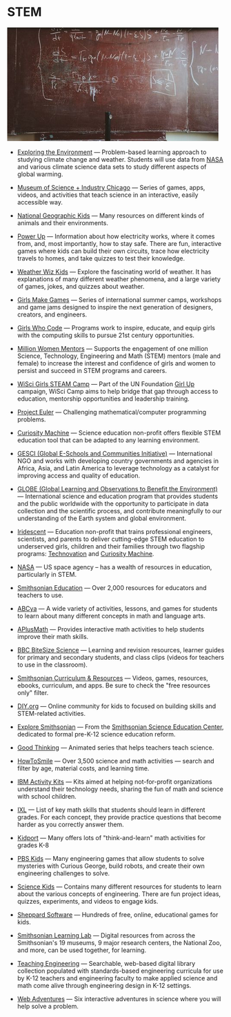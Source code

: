 # STEM

![stem](../../images/stem.jpg)

- [Exploring the Environment](http://ete.cet.edu/modules/modules.html) — Problem-based learning approach to studying climate change and weather. Students will use data from [NASA](https://www.nasa.gov/) and various climate science data sets to study different aspects of global warming.

- [Museum of Science + Industry Chicago](https://msichicago.org/online-science) — Series of games, apps, videos, and activities that teach science in an interactive, easily accessible way.

- [National Geographic Kids](https://kids.nationalgeographic.com) — Many resources on different kinds of animals and their environments.

- [Power Up](https://powerup.ukpowernetworks.co.uk/powerup/en/under-11) — Information about how electricity works, where it comes from, and, most importantly, how to stay safe. There are fun, interactive games where kids can build their own circuits, trace how electricity travels to homes, and take quizzes to test their knowledge.

- [Weather Wiz Kids](http://weatherwizkids.com) — Explore the fascinating world of weather. It has explanations of many different weather phenomena, and a large variety of games, jokes, and quizzes about weather.

- [Girls Make Games](http://girlsmakegames.com) — Series of international summer camps, workshops and game jams designed to inspire the next generation of designers, creators, and engineers.

- [Girls Who Code](https://girlswhocode.com) — Programs work to inspire, educate, and equip girls with the computing skills to pursue 21st century opportunities.

- [Million Women Mentors](https://www.millionwomenmentors.org) — Supports the engagement of one million Science, Technology, Engineering and Math (STEM) mentors (male and female) to increase the interest and confidence of girls and women to persist and succeed in STEM programs and careers.

- [WiSci Girls STEAM Camp](https://girlup.org/wisci) — Part of the UN Foundation [Girl Up](https://girlup.org) campaign, WiSci Camp aims to help bridge that gap through access to education, mentorship opportunities and leadership training.

- [Project Euler](https://projecteuler.net) — Challenging mathematical/computer programming problems.

- [Curiosity Machine](https://www.curiositymachine.org) — Science education non-profit offers flexible STEM education tool that can be adapted to any learning environment.

- [GESCI (Global E-Schools and Communities Initiative)](http://gesci.org) — International NGO and works with developing country governments and agencies in Africa, Asia, and Latin America to leverage technology as a catalyst for improving access and quality of education.

- [GLOBE (Global Learning and Observations to Benefit the Environment)](http://globe.gov) — International science and education program that provides students and the public worldwide with the opportunity to participate in data collection and the scientific process, and contribute meaningfully to our understanding of the Earth system and global environment.

- [Iridescent](https://iridescentlearning.org) — Education non-profit that trains professional engineers, scientists, and parents to deliver cutting-edge STEM education to underserved girls, children and their families through two flagship programs: [Technovation](https://technovationchallenge.org) and [Curiosity Machine](https://www.curiositymachine.org).

- [NASA](https://nasa.gov) — US space agency – has a wealth of resources in education, particularly in STEM.

- [Smithsonian Education](http://www.smithsonianeducation.org/educators) — Over 2,000 resources for educators and teachers to use.

- [ABCya](https://abcya.com) — A wide variety of activities, lessons, and games for students to learn about many different concepts in math and language arts.

- [APlusMath](http://aplusmath.com) — Provides interactive math activities to help students improve their math skills.

- [BBC BiteSize Science](https://bbc.co.uk/education) — Learning and revision resources, learner guides for primary and secondary students, and class clips (videos for teachers to use in the classroom).

- [Smithsonian Curriculum & Resources](https://ssec.si.edu/explore-our-curriculum-resources) — Videos, games, resources, ebooks, curriculum, and apps. Be sure to check the "free resources only" filter.

- [DIY.org](https://diy.org) — Online community for kids to focused on building skills and STEM-related activities.

- [Explore Smithsonian](https://ssec.si.edu/explore-smithsonian) — From the [Smithsonian Science Education Center](https://ssec.si.edu), dedicated to formal pre-K-12 science education reform.

- [Good Thinking](https://ssec.si.edu/goodthinking) — Animated series that helps teachers teach science.

- [HowToSmile](https://howtosmile.org) — Over 3,500 science and math activities — search and filter by age, material costs, and learning time.

- [IBM Activity Kits](https://ibm.com/ibm/responsibility/initiatives/activitykits) — Kits aimed at helping not-for-profit organizations understand their technology needs, sharing the fun of math and science with school children.

- [IXL](https://ixl.com) — List of key math skills that students should learn in different grades. For each concept, they provide practice questions that become harder as you correctly answer them.

- [Kidport](http://kidport.com) — Many offers lots of "think-and-learn" math activities for grades K-8

- [PBS Kids](https://pbskids.org/games/engineering) — Many engineering games that allow students to solve mysteries with Curious George, build robots, and create their own engineering challenges to solve.

- [Science Kids](http://sciencekids.co.nz) — Contains many different resources for students to learn about the various concepts of engineering. There are fun project ideas, quizzes, experiments, and videos to engage kids.

- [Sheppard Software](https://sheppardsoftware.com) — Hundreds of free, online, educational games for kids.

- [Smithsonian Learning Lab](https://learninglab.si.edu) — Digital resources from across the Smithsonian's 19 museums, 9 major research centers, the National Zoo, and more, can be used together, for learning.

- [Teaching Engineering](https://teachengineering.org) — Searchable, web-based digital library collection populated with standards-based engineering curricula for use by K-12 teachers and engineering faculty to make applied science and math come alive through engineering design in K-12 settings.

- [Web Adventures](http://webadventures.rice.edu) — Six interactive adventures in science where you will help solve a problem.
